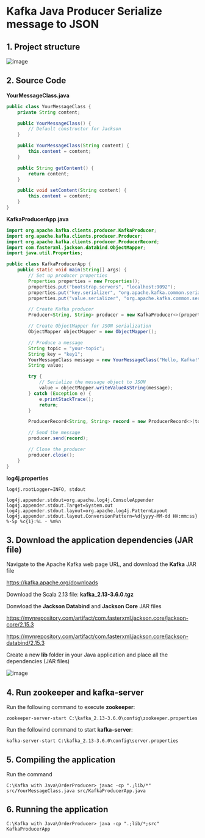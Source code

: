 # Kafka Java Producer Serialize message to JSON

## 1. Project structure

![image](https://github.com/luiscoco/Kafka_Java_Producer_Serialize_message_to_JSON/assets/32194879/9783002d-c3cf-4105-81c0-0bca044eb90f)

## 2. Source Code

**YourMessageClass.java**
```java
public class YourMessageClass {
    private String content;

    public YourMessageClass() {
        // Default constructor for Jackson
    }

    public YourMessageClass(String content) {
        this.content = content;
    }

    public String getContent() {
        return content;
    }

    public void setContent(String content) {
        this.content = content;
    }
}
```

**KafkaProducerApp.java**
```java
import org.apache.kafka.clients.producer.KafkaProducer;
import org.apache.kafka.clients.producer.Producer;
import org.apache.kafka.clients.producer.ProducerRecord;
import com.fasterxml.jackson.databind.ObjectMapper;
import java.util.Properties;

public class KafkaProducerApp {
    public static void main(String[] args) {
        // Set up producer properties
        Properties properties = new Properties();
        properties.put("bootstrap.servers", "localhost:9092");
        properties.put("key.serializer", "org.apache.kafka.common.serialization.StringSerializer");
        properties.put("value.serializer", "org.apache.kafka.common.serialization.StringSerializer");

        // Create Kafka producer
        Producer<String, String> producer = new KafkaProducer<>(properties);

        // Create ObjectMapper for JSON serialization
        ObjectMapper objectMapper = new ObjectMapper();

        // Produce a message
        String topic = "your-topic";
        String key = "key1";
        YourMessageClass message = new YourMessageClass("Hello, Kafka!"); // Create a class for your message
        String value;

        try {
            // Serialize the message object to JSON
            value = objectMapper.writeValueAsString(message);
        } catch (Exception e) {
            e.printStackTrace();
            return;
        }

        ProducerRecord<String, String> record = new ProducerRecord<>(topic, key, value);

        // Send the message
        producer.send(record);

        // Close the producer
        producer.close();
    }
}
```

**log4j.properties**
```
log4j.rootLogger=INFO, stdout

log4j.appender.stdout=org.apache.log4j.ConsoleAppender
log4j.appender.stdout.Target=System.out
log4j.appender.stdout.layout=org.apache.log4j.PatternLayout
log4j.appender.stdout.layout.ConversionPattern=%d{yyyy-MM-dd HH:mm:ss} %-5p %c{1}:%L - %m%n

```

## 3. Download the application dependencies (JAR file)

Navigate to the Apache Kafka web page URL, and download the **Kafka** JAR file

https://kafka.apache.org/downloads

Download the Scala 2.13 file: **kafka_2.13-3.6.0.tgz**

Donwload the **Jackson Databind** and **Jackson Core** JAR files

https://mvnrepository.com/artifact/com.fasterxml.jackson.core/jackson-core/2.15.3

https://mvnrepository.com/artifact/com.fasterxml.jackson.core/jackson-databind/2.15.3

Create a new **lib** folder in your Java application and place all the dependencies (JAR files)

![image](https://github.com/luiscoco/Kafka_Java_Producer_Serialize_message_to_JSON/assets/32194879/c4907423-c63d-43d5-835d-c760518687e3)

## 4. Run zookeeper and kafka-server

Run the following command to execute **zookeeper**:

```
zookeeper-server-start C:\kafka_2.13-3.6.0\config\zookeeper.properties
```

Run the followind command to start **kafka-server**:

```
kafka-server-start C:\kafka_2.13-3.6.0\config\server.properties
```

## 5. Compiling the application

Run the command

```
C:\Kafka with Java\OrderProducer> javac -cp ".;lib/*" src/YourMessageClass.java src/KafkaProducerApp.java
```

## 6. Running the application

```
C:\Kafka with Java\OrderProducer> java -cp ".;lib/*;src" KafkaProducerApp
```
